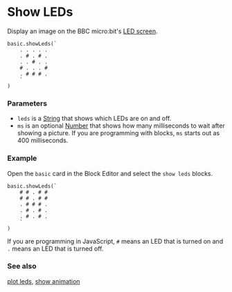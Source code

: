 # Show LEDs

Display an image on the BBC micro:bit's [LED screen](/device/screen).

```sig
basic.showLeds(`
    . . . . .
    . # . # .
    . . # . .
    # . . . #
    . # # # .
    `
)
```

### Parameters

* `leds` is a [String](/reference/types/string) that shows which LEDs are on and off.
* `ms` is an optional [Number](/reference/types/number) that shows how many milliseconds to wait after showing a picture.
If you are programming with blocks, `ms` starts out as 400 milliseconds.

### Example

Open the `basic` card in the Block Editor and select the `show leds` blocks.

```blocks
basic.showLeds(`
    # # . # #
    # # . # #
    . # # # .
    . # . # .
    . # . # .
    `
)
```

If you are programming in JavaScript, `#` means an LED that is turned on and `.` means an LED that is turned off.

### See also

[plot leds](/reference/led/plot-leds), [show animation](/reference/basic/show-animation)

